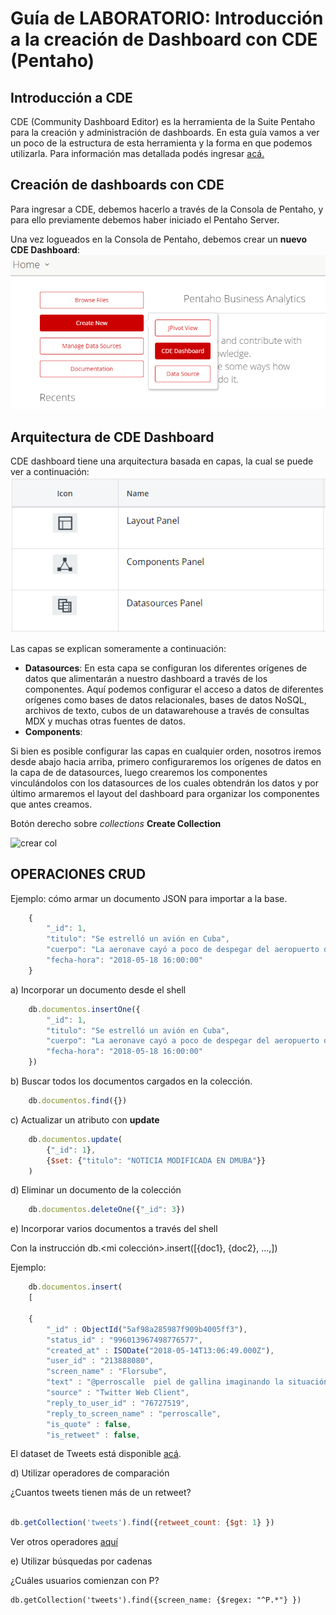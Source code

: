 # Guía de LABORATORIO: Introducción a la creación de Dashboard con CDE (Pentaho)

## Introducción a CDE
CDE (Community Dashboard Editor) es la herramienta de la Suite Pentaho para la creación y administración de dashboards. En esta guía vamos a ver un poco de la estructura de esta herramienta y la forma en que podemos utilizarla. Para información mas detallada podés ingresar [acá.](https://help.pentaho.com/Documentation/7.0/0R0/CTools/CDE_Dashboard_Overview)

## Creación de dashboards con CDE
Para ingresar a CDE, debemos hacerlo a través de la Consola de Pentaho, y para ello previamente debemos haber iniciado el Pentaho Server.

Una vez logueados en la Consola de Pentaho, debemos crear un __nuevo CDE Dashboard__:
![crear dashBoard](./imgs/CDE-newDashboard.png)


## Arquitectura de CDE Dashboard
CDE dashboard tiene una arquitectura basada en capas, la cual se puede ver a continuación:
![Capas CDE](./imgs/CDE-capas.png)

Las capas se explican someramente a continuación:
- __Datasources__: En esta capa se configuran los diferentes orígenes de datos que alimentarán a nuestro dashboard a través de los componentes. Aquí podemos configurar el acceso a datos de diferentes orígenes como bases de datos relacionales, bases de datos NoSQL, archivos de texto, cubos de un datawarehouse a través de consultas MDX y muchas otras fuentes de datos.
- __Components__: 


Si bien es posible configurar las capas en cualquier orden, nosotros iremos desde abajo hacia arriba, primero configuraremos los orígenes de datos en la capa de de datasources, luego crearemos los componentes vinculándolos con los datasources de los cuales obtendrán los datos y por último armaremos el layout del dashboard para organizar los componentes que antes creamos.

Botón derecho sobre *collections* __Create Collection__

![crear col](./img/crearcol.png)


## OPERACIONES CRUD

Ejemplo: cómo armar un documento JSON para importar a la base.

```javascript
    { 
        "_id": 1,
        "titulo": "Se estrelló un avión en Cuba",
        "cuerpo": "La aeronave cayó a poco de despegar del aeropuerto de La Habana. Era un Boeing 737 de una compañía aérea subsidiaria de Cubana de Aviación. El presidente cubano Miguel Díaz-Canel se dirigió de inmediato al lugar del accidente.",
        "fecha-hora": "2018-05-18 16:00:00"
    }
```

a) Incorporar un documento desde el shell

```javascript
    db.documentos.insertOne({ 
        "_id": 1,
        "titulo": "Se estrelló un avión en Cuba",
        "cuerpo": "La aeronave cayó a poco de despegar del aeropuerto de La Habana. Era un Boeing 737 de una compañía aérea subsidiaria de Cubana de Aviación. El presidente cubano Miguel Díaz-Canel se dirigió de inmediato al lugar del accidente.",
        "fecha-hora": "2018-05-18 16:00:00"
    })
```    

b) Buscar todos los documentos cargados en la colección.
```javascript
    db.documentos.find({})
```

c) Actualizar un atributo con __update__

```javascript
    db.documentos.update(
        {"_id": 1},
        {$set: {"titulo": "NOTICIA MODIFICADA EN DMUBA"}}
    )
```

d) Eliminar un documento de la colección

```javascript
    db.documentos.deleteOne({"_id": 3})
```
    
e) Incorporar varios documentos a través del shell

Con la instrucción db.<mi colección>.insert([{doc1}, {doc2}, ...,])

Ejemplo:

```javascript
    db.documentos.insert(
    [
        
    {
        "_id" : ObjectId("5af98a285987f909b4005ff3"),
        "status_id" : "996013967498776577",
        "created_at" : ISODate("2018-05-14T13:06:49.000Z"),
        "user_id" : "213888080",
        "screen_name" : "Florsube",
        "text" : "@perroscalle  piel de gallina imaginando la situación de Alejandro!cada uno con sus montruos, jajaja, y nosotros preocupados por el dólar y la inflación! tiburón, qué buscas en la orilla?",
        "source" : "Twitter Web Client",
        "reply_to_user_id" : "76727519",
        "reply_to_screen_name" : "perroscalle",
        "is_quote" : false,
        "is_retweet" : false,
```

El dataset de Tweets está disponible [acá](https://raw.githubusercontent.com/dmuba/dmuba.github.io/master/Practicos/guias/tweets-dolar.json).

d) Utilizar operadores de comparación

¿Cuantos tweets tienen más de un retweet?

```javascript

db.getCollection('tweets').find({retweet_count: {$gt: 1} })

```
Ver otros operadores [aquí](https://docs.mongodb.com/manual/reference/operator/query-comparison/)

e) Utilizar búsquedas por cadenas

¿Cuáles usuarios comienzan con P?

    db.getCollection('tweets').find({screen_name: {$regex: "^P.*"} })

